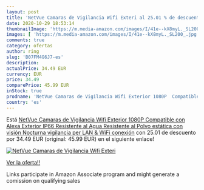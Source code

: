 ```yaml
---
layout: post
title: 'NetVue Camaras de Vigilancia Wifi Exteri al 25.01 % de descuento'
date: 2020-10-29 18:53:14
thumbnailImage: 'https://m.media-amazon.com/images/I/41e--kX8myL._SL200_.jpg'
images: [ 'https://m.media-amazon.com/images/I/41e--kX8myL._SL200_.jpg' ]
comments: true
category: ofertas
author: ring
slug: 'B07FM4G6J7-es'
description:
actualPrice: 34.49 EUR
currency: EUR
price: 34.49
comparePrice: 45.99 EUR
inStock: true
prodname: 'NetVue Camaras de Vigilancia Wifi Exterior 1080P  Compatible con Alexa  Exterior IP66 Resistente al Agua Resistente al Polvo estática con visión Nocturna  vigilancia per LAN & WiFi conexión'
country: 'es'
---
```


Está [NetVue Camaras de Vigilancia Wifi Exterior 1080P  Compatible con Alexa  Exterior IP66 Resistente al Agua Resistente al Polvo estática con visión Nocturna  vigilancia per LAN & WiFi conexión](https://www.amazon.es/dp/B07FM4G6J7/?tag=tolees-21) con 25.01 de descuento por 34.49 EUR (original: 45.99 EUR) en el siguiente enlace!

[![NetVue Camaras de Vigilancia Wifi Exteri](https://m.media-amazon.com/images/I/41e--kX8myL._SL200_.jpg)](https://www.amazon.es/dp/B07FM4G6J7/?tag=tolees-21)

[Ver la oferta!!](https://www.amazon.es/dp/B07FM4G6J7/?tag=tolees-21)

Links participate in Amazon Associate program and might generate a comission on qualifying sales


